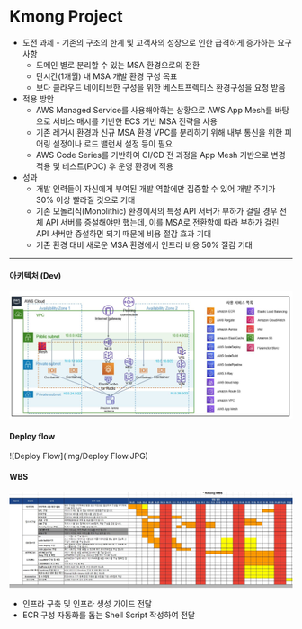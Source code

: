 # Kmong Project

* 도전 과제 - 기존의 구조의 한계 및 고객사의 성장으로 인한 급격하게 증가하는 요구사항
  * 도메인 별로 분리할 수 있는 MSA 환경으로의 전환
  * 단시간(1개월) 내 MSA 개발 환경 구성 목표
  * 보다 클라우드 네이티브한 구성을 위한 베스트프렉티스 환경구성을 요청 받음
* 적용 방안
  * AWS Managed Service를 사용해야하는 상황으로 AWS App Mesh를 바탕으로 서비스 매시를 기반한 ECS 기반 MSA 전략을 사용
  * 기존 레거시 환경과 신규 MSA 환경 VPC를 분리하기 위해 내부 통신을 위한 피어링 설정이나 로드 밸런서 설정 등이 필요
  * AWS Code Series를 기반하여 CI/CD 전 과정을 App Mesh 기반으로 변경 적용 및 테스트(POC) 후 운영 환경에 적용
* 성과
  * 개발 인력들이 자신에게 부여된 개발 역할에만 집중할 수 있어 개발 주기가 30% 이상 빨라질 것으로 기대
  * 기존 모놀리식(Monolithic) 환경에서의 특정 API 서버가 부하가 걸릴 경우 전체 API 서버를 증설해야만 했는데, 이를 MSA로 전환함에 따라 부하가 걸린 API 서버만 증설하면 되기 때문에 비용 절감 효과 기대
  * 기존 환경 대비  새로운 MSA 환경에서 인프라 비용 50% 절감 기대

---

#### 아키텍처 (Dev)

![아키텍처](img/아키텍처.JPG)

#### Deploy flow

![Deploy Flow](img/Deploy Flow.JPG)

#### WBS

![WBS](img/WBS.JPG)

- 인프라 구축 및 인프라 생성 가이드 전달
- ECR 구성 자동화를 돕는 Shell Script 작성하여 전달